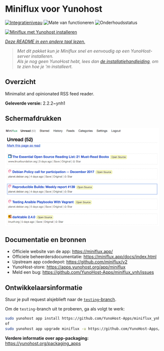 <!--
NB: Deze README is automatisch gegenereerd door <https://github.com/YunoHost/apps/tree/master/tools/readme_generator>
Hij mag NIET handmatig aangepast worden.
-->

# Miniflux voor Yunohost

[![Integratieniveau](https://dash.yunohost.org/integration/miniflux.svg)](https://ci-apps.yunohost.org/ci/apps/miniflux/) ![Mate van functioneren](https://ci-apps.yunohost.org/ci/badges/miniflux.status.svg) ![Onderhoudsstatus](https://ci-apps.yunohost.org/ci/badges/miniflux.maintain.svg)

[![Miniflux met Yunohost installeren](https://install-app.yunohost.org/install-with-yunohost.svg)](https://install-app.yunohost.org/?app=miniflux)

*[Deze README in een andere taal lezen.](./ALL_README.md)*

> *Met dit pakket kun je Miniflux snel en eenvoudig op een YunoHost-server installeren.*  
> *Als je nog geen YunoHost hebt, lees dan [de installatiehandleiding](https://yunohost.org/install), om te zien hoe je 'm installeert.*

## Overzicht

Minimalist and opinionated RSS feed reader.

**Geleverde versie:** 2.2.2~ynh1

## Schermafdrukken

![Schermafdrukken van Miniflux](./doc/screenshots/overview.png)

## Documentatie en bronnen

- Officiele website van de app: <https://miniflux.app/>
- Officiele beheerdersdocumentatie: <https://miniflux.app/docs/index.html>
- Upstream app codedepot: <https://github.com/miniflux/v2>
- YunoHost-store: <https://apps.yunohost.org/app/miniflux>
- Meld een bug: <https://github.com/YunoHost-Apps/miniflux_ynh/issues>

## Ontwikkelaarsinformatie

Stuur je pull request alsjeblieft naar de [`testing`-branch](https://github.com/YunoHost-Apps/miniflux_ynh/tree/testing).

Om de `testing`-branch uit te proberen, ga als volgt te werk:

```bash
sudo yunohost app install https://github.com/YunoHost-Apps/miniflux_ynh/tree/testing --debug
of
sudo yunohost app upgrade miniflux -u https://github.com/YunoHost-Apps/miniflux_ynh/tree/testing --debug
```

**Verdere informatie over app-packaging:** <https://yunohost.org/packaging_apps>
